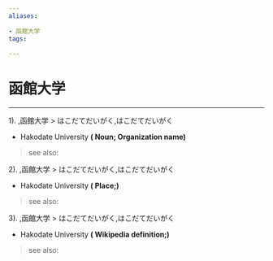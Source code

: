 ```yaml
---
aliases:
    
- 函館大学
tags:
    
---
```


# 函館大学
---
1).
,函館大学 > はこだてだいがく,はこだてだいがく

- Hakodate University
**( Noun; Organization name)**
> see also: 
            
2).
,函館大学 > はこだてだいがく,はこだてだいがく

- Hakodate University
**( Place;)**
> see also: 
            
3).
,函館大学 > はこだてだいがく,はこだてだいがく

- Hakodate University
**( Wikipedia definition;)**
> see also: 
            